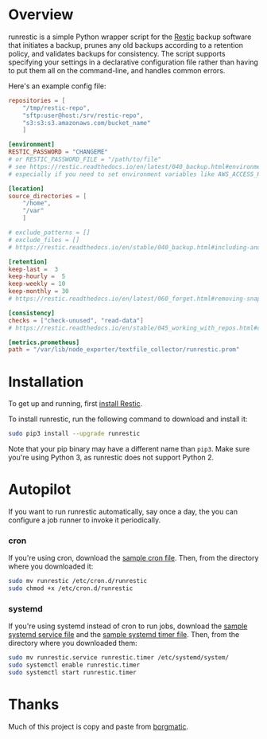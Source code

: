 # Overview

runrestic is a simple Python wrapper script for the
[Restic](https://restic.net/) backup software that initiates a backup,
prunes any old backups according to a retention policy, and validates backups
for consistency. The script supports specifying your settings in a declarative
configuration file rather than having to put them all on the command-line, and
handles common errors.

Here's an example config file:

```toml
repositories = [
    "/tmp/restic-repo",
    "sftp:user@host:/srv/restic-repo",
    "s3:s3:s3.amazonaws.com/bucket_name"
    ]

[environment]
RESTIC_PASSWORD = "CHANGEME"
# or RESTIC_PASSWORD_FILE = "/path/to/file"
# see https://restic.readthedocs.io/en/latest/040_backup.html#environment-variables 
# especially if you need to set environment variables like AWS_ACCESS_KEY_ID and such

[location]
source_directories = [
    "/home",
    "/var"
    ]

# exclude_patterns = []
# exclude_files = []
# https://restic.readthedocs.io/en/stable/040_backup.html#including-and-excluding-files

[retention]
keep-last =  3
keep-hourly =  5
keep-weekly = 10
keep-monthly = 30
# https://restic.readthedocs.io/en/latest/060_forget.html#removing-snapshots-according-to-a-policy

[consistency]
checks = ["check-unused", "read-data"]
# https://restic.readthedocs.io/en/stable/045_working_with_repos.html#checking-a-repo-s-integrity-and-consistency

[metrics.prometheus]
path = "/var/lib/node_exporter/textfile_collector/runrestic.prom"
```


# Installation

To get up and running, first [install Restic](https://restic.net/#installation). 

To install runrestic, run the following command to download and install it:

```bash
sudo pip3 install --upgrade runrestic
```

Note that your pip binary may have a different name than `pip3`. Make sure
you're using Python 3, as runrestic does not support Python 2.


# Autopilot

If you want to run runrestic automatically, say once a day, the you can
configure a job runner to invoke it periodically.

### cron

If you're using cron, download the [sample cron file](https://github.com/andreasnuesslein/runrestic/src/master/sample/cron/runrestic).
Then, from the directory where you downloaded it:

```bash
sudo mv runrestic /etc/cron.d/runrestic
sudo chmod +x /etc/cron.d/runrestic
```


### systemd

If you're using systemd instead of cron to run jobs, download the [sample systemd service file](https://github.com/andreasnuesslein/runrestic/src/master/sample/systemd/runrestic.service)
and the [sample systemd timer file](https://github.com/andreasnuesslein/runrestic/src/master/sample/systemd/runrestic.timer).
Then, from the directory where you downloaded them:

```bash
sudo mv runrestic.service runrestic.timer /etc/systemd/system/
sudo systemctl enable runrestic.timer
sudo systemctl start runrestic.timer
```


# Thanks
Much of this project is copy and paste from [borgmatic](https://github.com/witten/borgmatic/).
